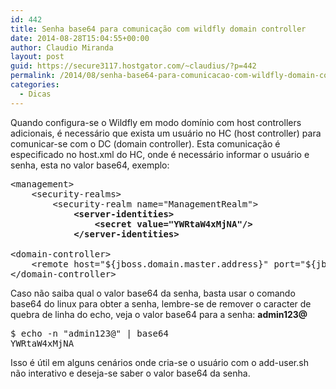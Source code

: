 ```yaml
---
id: 442
title: Senha base64 para comunicação com wildfly domain controller
date: 2014-08-28T15:04:55+00:00
author: Claudio Miranda
layout: post
guid: https://secure3117.hostgator.com/~claudius/?p=442
permalink: /2014/08/senha-base64-para-comunicacao-com-wildfly-domain-controller/
categories:
  - Dicas
---
```

Quando configura-se o Wildfly em modo domínio com host controllers adicionais, é necessário que exista um usuário no HC (host controller) para comunicar-se com o DC (domain controller). Esta comunicação é especificado no host.xml do HC, onde é necessário informar o usuário e senha, esta no valor base64, exemplo:

<pre>&lt;management&gt;
    &lt;security-realms&gt;
        &lt;security-realm name="ManagementRealm"&gt;
<strong>            &lt;server-identities&gt;</strong>
<strong>                &lt;secret value="YWRtaW4xMjNA"/&gt;</strong>
<strong>            &lt;/server-identities&gt;</strong>

&lt;domain-controller&gt;
    &lt;remote host="${jboss.domain.master.address}" port="${jboss.domain.master.port:9999}" security-realm="ManagementRealm" <strong>username="admin2"</strong> /&gt;
&lt;/domain-controller&gt;</pre>

Caso não saiba qual o valor base64 da senha, basta usar o comando base64 do linux para obter a senha, lembre-se de remover o caracter de quebra de linha do echo, veja o valor base64 para a senha: **admin123@**

<pre>$ echo -n "admin123@" | base64 
YWRtaW4xMjNA
</pre>

Isso é útil em alguns cenários onde cria-se o usuário com o add-user.sh não interativo e deseja-se saber o valor base64 da senha.